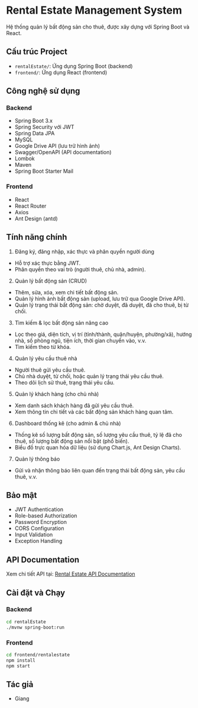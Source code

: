# Rental Estate Management System

Hệ thống quản lý bất động sản cho thuê, được xây dựng với Spring Boot và React.

## Cấu trúc Project

- `rentalEstate/`: Ứng dụng Spring Boot (backend)
- `frontend/`: Ứng dụng React (frontend)

## Công nghệ sử dụng

### Backend

- Spring Boot 3.x
- Spring Security với JWT
- Spring Data JPA
- MySQL
- Google Drive API (lưu trữ hình ảnh)
- Swagger/OpenAPI (API documentation)
- Lombok
- Maven
- Spring Boot Starter Mail

### Frontend

- React
- React Router
- Axios
- Ant Design (antd)


## Tính năng chính

1. Đăng ký, đăng nhập, xác thực và phân quyền người dùng
- Hỗ trợ xác thực bằng JWT.
- Phân quyền theo vai trò (người thuê, chủ nhà, admin).
2. Quản lý bất động sản (CRUD)
- Thêm, sửa, xóa, xem chi tiết bất động sản.
- Quản lý hình ảnh bất động sản (upload, lưu trữ qua Google Drive API).
- Quản lý trạng thái bất động sản: chờ duyệt, đã duyệt, đã cho thuê, bị từ chối.
3. Tìm kiếm & lọc bất động sản nâng cao
- Lọc theo giá, diện tích, vị trí (tỉnh/thành, quận/huyện, phường/xã), hướng nhà, số phòng ngủ, tiện ích, thời gian chuyển vào, v.v.
- Tìm kiếm theo từ khóa.
4. Quản lý yêu cầu thuê nhà
- Người thuê gửi yêu cầu thuê.
- Chủ nhà duyệt, từ chối, hoặc quản lý trạng thái yêu cầu thuê.
- Theo dõi lịch sử thuê, trạng thái yêu cầu.
5. Quản lý khách hàng (cho chủ nhà)
- Xem danh sách khách hàng đã gửi yêu cầu thuê.
- Xem thông tin chi tiết và các bất động sản khách hàng quan tâm.
6. Dashboard thống kê (cho admin & chủ nhà)
- Thống kê số lượng bất động sản, số lượng yêu cầu thuê, tỷ lệ đã cho thuê, số lượng bất động sản nổi bật (phổ biến).
- Biểu đồ trực quan hóa dữ liệu (sử dụng Chart.js, Ant Design Charts).
7. Quản lý thông báo
- Gửi và nhận thông báo liên quan đến trạng thái bất động sản, yêu cầu thuê, v.v.

## Bảo mật

- JWT Authentication
- Role-based Authorization
- Password Encryption
- CORS Configuration
- Input Validation
- Exception Handling

## API Documentation

Xem chi tiết API tại: [Rental Estate API Documentation](https://rentalestate.onrender.com/)

## Cài đặt và Chạy

### Backend

```bash
cd rentalEstate
./mvnw spring-boot:run
```

### Frontend

```bash
cd frontend/rentalestate
npm install
npm start
```

## Tác giả

- Giang

